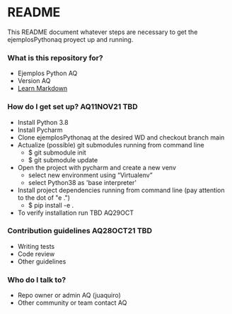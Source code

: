 # README #

This README document whatever steps are necessary to get the ejemplosPythonaq proyect up and running.

### What is this repository for? ###

* Ejemplos Python AQ
* Version AQ 
* [Learn Markdown](https://bitbucket.org/tutorials/markdowndemo)

### How do I get set up? AQ11NOV21 TBD  ###

* Install Python 3.8
* Install Pycharm
* Clone ejemplosPythonaq at the desired WD and checkout branch main
* Actualize (possible) git submodules running from command line
	+ $ git submodule init
	+ $ git submodule update
* Open the project with pycharm and create a new venv
	+ select new environment using “Virtualenv”
	+ select Python38 as 'base interpreter'
* Install project dependencies running from command line (pay attention to the dot of "e .")
	+ $ pip install -e . 
* To verify installation run TBD AQ29OCT

### Contribution guidelines AQ28OCT21 TBD ###

* Writing tests
* Code review
* Other guidelines

### Who do I talk to? ###

* Repo owner or admin
AQ (juaquiro)
* Other community or team contact
AQ